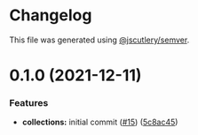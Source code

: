 # Changelog

This file was generated using [@jscutlery/semver](https://github.com/jscutlery/semver).

# 0.1.0 (2021-12-11)


### Features

* **collections:** initial commit ([#15](https://github.com/jafaircl/bearclaw/issues/15)) ([5c8ac45](https://github.com/jafaircl/bearclaw/commit/5c8ac451c204a353e8ba711d2f5c574a92493efb))

